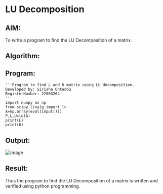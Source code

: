 # LU Decomposition 

## AIM:
To write a program to find the LU Decomposition of a matrix.
## Algorithm:

## Program:
```
'''Program to find L and U matrix using LU decomposition.
Developed by: Sirisha Onteddu
RegisterNumber: 22003264
'''
import numpy as np
from scipy.linalg import lu
A=np.array(eval(input()))
P,L,U=lu(A)
print(L)
print(U)
```
## Output:
![image](https://user-images.githubusercontent.com/119389139/213916890-5d398eef-0708-46d1-a8ff-986237b1f847.png)

## Result:
Thus the program to find the LU Decomposition of a matrix is written and verified using python programming.

